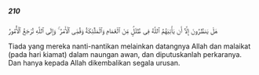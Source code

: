 ##### 210

<span class="ayah">هَلْ يَنظُرُونَ إِلَّآ أَن يَأْتِيَهُمُ ٱللَّهُ فِى ظُلَلٍۢ مِّنَ ٱلْغَمَامِ وَٱلْمَلَٰٓئِكَةُ وَقُضِىَ ٱلْأَمْرُ ۚ وَإِلَى ٱللَّهِ تُرْجَعُ ٱلْأُمُورُ</span>

<span class="ayah_translation">Tiada yang mereka nanti-nantikan melainkan datangnya Allah dan malaikat (pada hari kiamat) dalam naungan awan, dan diputuskanlah perkaranya. Dan hanya kepada Allah dikembalikan segala urusan.</span>
